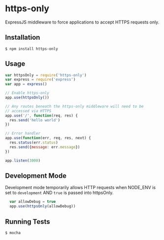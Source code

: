 # https-only
ExpressJS middleware to force applications to accept HTTPS requests only.

## Installation

    $ npm install https-only
  
## Usage

```js
var httpsOnly = require('https-only')
var express = require('express')
var app = express()

// Enable https-only
app.use(httpsOnly())

// Any routes beneath the https-only middleware will need to be
// accessed via HTTPS
app.use('/', function(req, res) {
  res.send('hello world')
})

// Error handler
app.use(function(err, req, res, next) {
  res.status(err.status)
  res.send({message: err.message})
})

app.listen(3000)
```

## Development Mode

Development mode temporarily allows HTTP requests when NODE_ENV is set to `development` AND `true` is passed into httpsOnly.

```js
  var allowDebug = true
  app.use(httpsOnly(allowDebug))
```

## Running Tests

    $ mocha